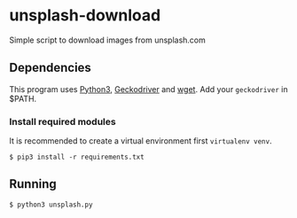 # unsplash-download
Simple script to download images from unsplash.com

## Dependencies

This program uses [Python3](), [Geckodriver]() and [wget]().
Add your `geckodriver` in $PATH.

### Install required modules

It is recommended to create a virtual environment first `virtualenv venv`.

```
$ pip3 install -r requirements.txt
```

## Running

```
$ python3 unsplash.py
```